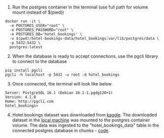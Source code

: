 1. Run the postgres container in the terminal (use full path for volume mount instead of $(pwd))

```console
docker run -it \
  -e POSTGRES_USER="root" \
  -e POSTGRES_PASSWORD="root" \
  -e POSTGRES_DB='hotel_bookings' \
  -v $(pwd)/hotel-bookings-data/hotel_bookings:var/lib/postgres/data \   
  -p 5432:5432 \
  postgres:latest
```
2. When the database is ready to accept connections, use the pgcli library to connect to the database

```console
pip install pgcli
pgcli -h localhost -p 5432 -u root -d hotel_bookings
```

3. Once connected, the terminal will look like below

```console
Server: PostgreSQL 16.1 (Debian 16.1-1.pgdg120+1)
Version: 4.1.0
Home: http://pgcli.com
hotel_bookings>
```

4. Hotel bookings dataset was downloaded from [kaggle](https://www.kaggle.com/datasets/mathsian/hotel-bookings/data). The downloaded dataset in the [local machine](./hotel-bookings-data/) was mounted to the postgres container volume. The data was ingested to the "hotel_bookings_data" table in the connected postgres database in chunks - [code](data_ingestion.py).

[^1]: Docker-compose file is unrelated to the data ingestion test. It will be used further along in the course. 
